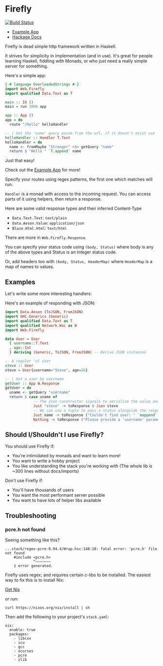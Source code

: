 # Firefly
[![Build Status](https://travis-ci.org/ChrisPenner/Firefly.svg?branch=master)](https://travis-ci.org/ChrisPenner/Firefly)

- [Example App](./firefly-example/app/Main.hs)
- [Hackage Docs](http://hackage.haskell.org/package/firefly-0.1.0.0/docs/Web-Firefly.html)

Firefly is dead simple http framework written in Haskell.

It strives for simplicity in implementation (and in use).
It's great for people learning Haskell, fiddling with Monads,
or who just need a really simple server for something.

Here's a simple app:

```haskell
{-# language OverloadedStrings #-}
import Web.Firefly
import qualified Data.Text as T

main :: IO ()
main = run 3000 app

app :: App ()
app = do
  route "/hello" helloHandler

-- | Get the 'name' query param from the url, if it doesn't exist use 'Stranger'
helloHandler :: Handler T.Text
helloHandler = do
  name <- fromMaybe "Stranger" <$> getQuery "name"
  return $ "Hello " `T.append` name

```

Just that easy!

Check out the [Example App](./firefly-example/app/Main.hs) for more!

Specify your routes using regex patterns, the first one which matches will run.

`Handler` is a monad with access to the incoming request. You can access parts
of it using helpers, then return a response.

Here are some valid response types and their inferred Content-Type

- `Data.Text.Text`: `text/plain` 
- `Data.Aeson.Value`: `application/json` 
- `Blaze.Html.Html`: `text/html`

There are more in `Web.Firefly.Response`.

You can specify your status code using `(body, Status)` where body is any of
the above types and Status is an Integer status code.

Or, add headers too with `(body, Status, HeaderMap)` where `HeaderMap` is a map
of names to values.

## Examples

Let's write some more interesting handlers:

Here's an example of responding with JSON:

```haskell
import Data.Aeson (ToJSON, FromJSON)
import GHC.Generics (Generic)
import qualified Data.Text as T
import qualified Network.Wai as W
import Web.Firefly

data User = User
  { username::T.Text
  , age::Int
  } deriving (Generic, ToJSON, FromJSON) -- Derive JSON instances

-- A reguler 'ol user
steve :: User
steve = User{username="Steve", age=26}

-- | Get a user by username
getUser :: App W.Response
getUser = do
  uname <- getQuery "username"
  return $ case uname of
             -- The Json constructor signals to serialize the value and respond as "application/json"
             Just "steve" -> toResponse $ Json steve 
             -- We can use a tuple to pass a status alongside the response body
             Just name -> toResponse ("Couldn't find user: " `mappend` name, notFound404)
             Nothing -> toResponse ("Please provide a 'username' parameter" :: T.Text, badRequest400)
```

## Should I/Shouldn't I use Firefly?

You should use Firefly if:

- You're intimidated by monads and want to learn more!
- You want to write a hobby project
- You like understanding the stack you're working with (The whole lib is ~300 lines without docs/imports)

Don't use Firefly if:

- You'll have thousands of users
- You want the most performant server possible
- You want to have lots of helper libs available

## Troubleshooting

### pcre.h not found

Seeing something like this?
```
...stack/regex-pcre-0.94.4/Wrap.hsc:148:10: fatal error: 'pcre.h' file not found
    #include <pcre.h>
             ^~~~~~~~
    1 error generated.
```

Firefly uses regex; and requires certain c-libs to be installed. The easiest way to fix this is to install Nix:

[Get Nix](https://nixos.org/nix/)

*or* run:

`curl https://nixos.org/nix/install | sh`

Then add the following to your project's `stack.yaml`:

```
nix:
  enable: true
  packages:
    - libcxx
    - icu
    - gcc
    - ncurses
    - pcre
    - zlib
```

